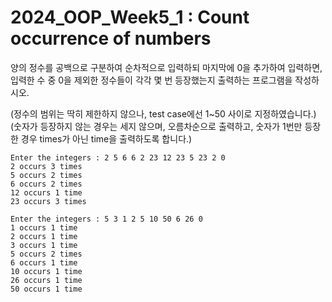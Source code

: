 # 2024_OOP_Week5_1 : Count occurrence of numbers 
양의 정수를 공백으로 구분하여 순차적으로 입력하되 마지막에 0을 추가하여 입력하면, 입력한 수 중 0을 제외한 정수들이 각각 몇 번 등장했는지 출력하는 프로그램을 작성하시오.

(정수의 범위는 딱히 제한하지 않으나, test case에선 1~50 사이로 지정하였습니다.)
(숫자가 등장하지 않는 경우는 세지 않으며, 오름차순으로 출력하고, 숫자가 1번만 등장한 경우 times가 아닌 time을 출력하도록 합니다.)

```
Enter the integers : 2 5 6 6 2 23 12 23 5 23 2 0
2 occurs 3 times
5 occurs 2 times
6 occurs 2 times
12 occurs 1 time
23 occurs 3 times
```

```
Enter the integers : 5 3 1 2 5 10 50 6 26 0
1 occurs 1 time
2 occurs 1 time
3 occurs 1 time
5 occurs 2 times
6 occurs 1 time
10 occurs 1 time
26 occurs 1 time
50 occurs 1 time
```
